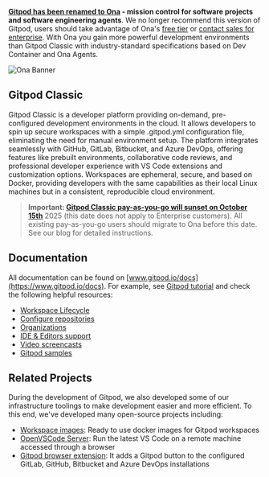 **[Gitpod has been renamed to Ona](https://ona.com/stories/gitpod-is-now-ona) - mission control for software projects and software engineering agents**. We no longer recommend this version of Gitpod, users should take advantage of Ona's [free tier](https://app.gitpod.io/) or [contact sales for enterprise](https://ona.com/enterprise). With Ona you gain more powerful development environments than Gitpod Classic with industry-standard specifications based on Dev Container and Ona Agents.

![Ona Banner](https://github.com/user-attachments/assets/68f8c148-07da-4831-a6f6-ff4d1f1ec321)

## Gitpod Classic 

Gitpod Classic is a developer platform providing on-demand, pre-configured development environments in the cloud. It allows developers to spin up secure workspaces with a simple .gitpod.yml configuration file, eliminating the need for manual environment setup. The platform integrates seamlessly with GitHub, GitLab, Bitbucket, and Azure DevOps, offering features like prebuilt environments, collaborative code reviews, and professional developer experience with VS Code extensions and customization options. Workspaces are ephemeral, secure, and based on Docker, providing developers with the same capabilities as their local Linux machines but in a consistent, reproducible cloud environment.

> **Important: [Gitpod Classic pay-as-you-go will sunset on October 15th](https://ona.com/stories/gitpod-classic-payg-sunset)** 2025 (this date does not apply to Enterprise customers). All existing pay-as-you-go users should migrate to Ona before this date. See our blog for detailed instructions.

## Documentation

All documentation can be found on [www.gitpod.io/docs](https://www.gitpod.io/docs). For example, see [Gitpod tutorial](https://www.gitpod.io/docs/introduction/gitpod-tutorial) and check the following helpful resources:
  - [Workspace Lifecycle](https://www.gitpod.io/docs/configure/workspaces/workspace-lifecycle)
  - [Configure repositories](https://www.gitpod.io/docs/configure/repositories)
  - [Organizations](https://www.gitpod.io/docs/configure/orgs)
  - [IDE & Editors support](https://www.gitpod.io/docs/references/ides-and-editors)
  - [Video screencasts](https://www.gitpod.io/screencasts)
  - [Gitpod samples](https://github.com/gitpod-samples)

## Related Projects

During the development of Gitpod, we also developed some of our infrastructure toolings to make development easier and more efficient. To this end, we've developed many open-source projects including:
- [Workspace images](https://github.com/gitpod-io/workspace-images): Ready to use docker images for Gitpod workspaces
- [OpenVSCode Server](https://github.com/gitpod-io/openvscode-server): Run the latest VS Code on a remote machine accessed through a browser
- [Gitpod browser extension](https://github.com/gitpod-io/browser-extension): It adds a Gitpod button to the configured GitLab, GitHub, Bitbucket and Azure DevOps installations
